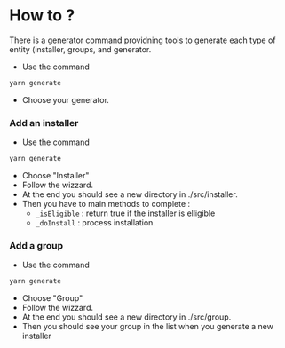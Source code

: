 # How to ? 

There is a generator command providning tools to generate each type
of entity (installer, groups, and generator.
- Use the command
```bash
yarn generate
```
- Choose your generator.

### Add an installer
- Use the command
```bash
yarn generate
```
- Choose "Installer"
- Follow the wizzard.
- At the end you should see a new directory in ./src/installer.
- Then you have to main methods to complete :
    - `_isEligible` : return true if the installer is elligible
    - `_doInstall` : process installation.


### Add a group
- Use the command
```bash
yarn generate
```
- Choose "Group"
- Follow the wizzard.
- At the end you should see a new directory in ./src/group.
- Then you should see your group in the list when you generate a new installer